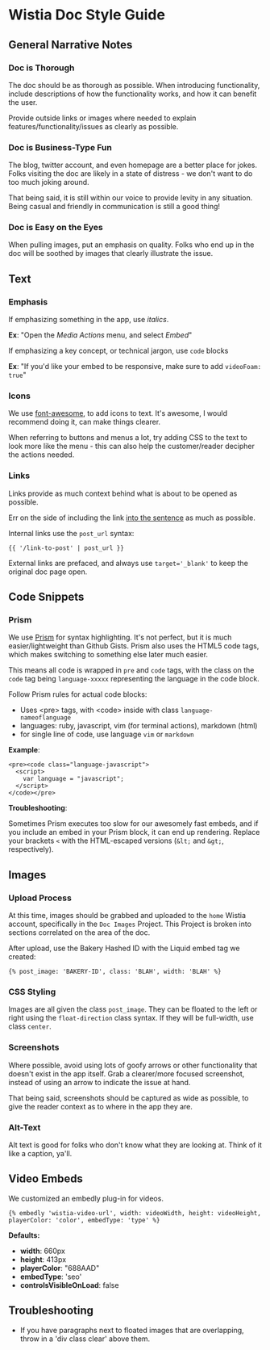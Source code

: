 # Wistia Doc Style Guide

## General Narrative Notes

### Doc is Thorough
The doc should be as thorough as possible. When introducing functionality, include
descriptions of how the functionality works, and how it can benefit the user. 

Provide outside links or images where needed to explain features/functionality/issues as clearly
as possible.

### Doc is Business-Type Fun
The blog, twitter account, and even homepage are a better place for jokes. Folks
visiting the doc are likely in a state of distress - we don't want to do too much
joking around.

That being said, it is still within our voice to provide levity in any situation.
Being casual and friendly in communication is still a good thing!

### Doc is Easy on the Eyes
When pulling images, put an emphasis on quality. Folks who end up in the doc will be
soothed by images that clearly illustrate the issue.

## Text

### Emphasis

If emphasizing something in the app, use *italics*.

**Ex**: "Open the *Media Actions* menu, and select *Embed*"

If emphasizing a key concept, or technical jargon, use `code` blocks

**Ex**: "If you'd like your embed to be responsive, make sure to add `videoFoam: true`"

### Icons

We use [font-awesome](http://fortawesome.github.com/Font-Awesome/), to add icons
to text. It's awesome, I would recommend doing it, can make things clearer.

When referring to buttons and menus a lot, try adding CSS to the text to look more
like the menu - this can also help the customer/reader decipher the actions needed.

### Links

Links provide as much context behind what is about to be opened as possible.

Err on the side of including the link [into the sentence](#) as much as possible.

Internal links use the `post_url` syntax:

    {{ '/link-to-post' | post_url }}

External links are prefaced, and always use `target='_blank'` to keep the original
doc page open.

## Code Snippets

### Prism
We use [Prism](http://prismjs.com/) for syntax highlighting.  It's not perfect, 
but it is much easier/lightweight than Github Gists. Prism also uses the HTML5
code tags, which makes switching to something else later much easier.

This means all code is wrapped in `pre` and `code` tags, with the class on the 
`code` tag being `language-xxxxx` representing the language in the code block.

Follow Prism rules for actual code blocks:
  * Uses &lt;pre&gt; tags, with &lt;code&gt; inside with class `language-nameoflanguage`
  * languages: ruby, javascript, vim (for terminal actions), markdown (html)
  * for single line of code, use language `vim` or `markdown`

**Example**:

    <pre><code class="language-javascript">
      <script>
        var language = "javascript";
      </script>
    </code></pre>

**Troubleshooting**:

Sometimes Prism executes too slow for our awesomely fast embeds, and if you include
an embed in your Prism block, it can end up rendering.  Replace your brackets `<` with
the HTML-escaped versions (`&lt;` and `&gt;`, respectively).

## Images

### Upload Process
At this time, images should be grabbed and uploaded to the `home` Wistia account,
specifically in the `Doc Images` Project.  This Project is broken into sections
correlated on the area of the doc.

After upload, use the Bakery Hashed ID with the Liquid embed tag we created:

    {% post_image: 'BAKERY-ID', class: 'BLAH', width: 'BLAH' %}

### CSS Styling
Images are all given the class `post_image`. They can be floated to the left or right
using the `float-direction` class syntax. If they will be full-width, use class `center`.

### Screenshots
Where possible, avoid using lots of goofy arrows or other functionality that doesn't
exist in the app itself. Grab a clearer/more focused screenshot, instead of using
an arrow to indicate the issue at hand.

That being said, screenshots should be captured as wide as possible, to give the
reader context as to where in the app they are.

### Alt-Text
Alt text is good for folks who don't know what they are looking at. Think of it
like a caption, ya'll.

## Video Embeds

We customized an embedly plug-in for videos.

    {% embedly 'wistia-video-url', width: videoWidth, height: videoHeight, playerColor: 'color', embedType: 'type' %}

**Defaults:**

* **width**: 660px
* **height**: 413px
* **playerColor**: "688AAD"
* **embedType**: 'seo'
* **controlsVisibleOnLoad**: false

## Troubleshooting

* If you have paragraphs next to floated images that are overlapping, throw in a 'div class clear' above them.
